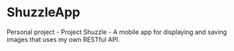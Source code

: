 # ShuzzleApp
Personal project - Project Shuzzle - A mobile app for displaying and saving images that uses my own RESTful API.

